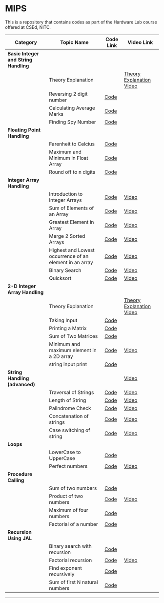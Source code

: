 # MIPS
This is a repository that contains codes as part of the Hardware Lab course offered at CSEd, NITC.


| **Category** | **Topic Name** | **Code Link** | **Video Link** |
|--------------|----------------|---------------|----------------|
| **Basic Integer and String Handling** | |   |
|  | Theory Explanation |  | [Theory Explanation Video](https://youtu.be/R5UB4CnZo7Y) |
|  | Reversing 2 digit number | [Code](https://github.com/hwlab-csed/MIPS-Codes/blob/main/Intro%20to%20MIPS/Integers%20and%20Strings_q1.asm) |  |
|  | Calculating Average Marks | [Code](https://github.com/hwlab-csed/MIPS-Codes/blob/main/Intro%20to%20MIPS/Integers%20and%20Strings_q2.asm) |  |
|  | Finding Spy Number | [Code](https://github.com/hwlab-csed/MIPS-Codes/blob/main/Intro%20to%20MIPS/Integers%20and%20Strings_q3.asm) |  |
| **Floating Point Handling** | | |  |
|  | Farenheit to Celcius | [Code](https://github.com/hwlabnitc/MIPS-Codes/blob/main/Floating%20point/Q1.asm) |  |
|  | Maximum and Minimum in Float Array | [Code](https://github.com/hwlabnitc/MIPS-Codes/blob/main/Floating%20point/Q2.asm) |  |
|  | Round off to n digits | [Code](https://github.com/hwlabnitc/MIPS-Codes/blob/main/Floating%20point/Q3.asm) |  |
| **Integer Array Handling** | | |  |
|  | Introduction to Integer Arrays | [Code](https://github.com/hwlab-csed/MIPS-Codes/blob/main/Integer%20arrays/MIPS_Integer%20Arrays_Sample%20Codes_1.asm) | [Video](https://youtu.be/tvaMA7D_cjo) |
|  | Sum of Elements of an Array | [Code](https://github.com/hwlab-csed/MIPS-Codes/blob/main/Integer%20arrays/MIPS_Integer%20Arrays_Practice%20Codes_1.asm) | [Video](https://youtu.be/oYBOHah18Pw) |
|  | Greatest Element in Array | [Code](https://github.com/hwlab-csed/MIPS-Codes/blob/main/Integer%20arrays/MIPS_Integer%20Arrays_Practice%20Codes_2.asm) | [Video](https://youtu.be/xc4gQB3S2dg) |
|  | Merge 2 Sorted Arrays | [Code](https://github.com/hwlab-csed/MIPS-Codes/blob/main/Integer%20Arrays%20Advanced/Integer_Array_Advanced_Practice_Q1_Merging_Two_Sorted_Arrays.asm) | [Video](https://youtu.be/IqFx7i-GqPI) |
|  | Highest and Lowest occurrence of an element in an array | [Code](https://github.com/hwlab-csed/MIPS-Codes/blob/main/Integer%20Arrays%20Advanced/Integer_Array_Advanced_Practice_Q2_Highest_Lowest_Frequency.asm) | [Video](https://youtu.be/1tUfRNTi1t4) |
|  | Binary Search | [Code](https://github.com/hwlab-csed/MIPS-Codes/blob/main/Integer%20Arrays%20Advanced/Integer_Array_Advanced_Practice_Q3_BinarySearch.asm) | [Video](https://youtu.be/lKo10ZWYlDc) |
|  | Quicksort | [Code](https://github.com/hwlab-csed/MIPS-Codes/blob/main/Integer%20Arrays%20Advanced/Integer_Array_Advanced_Practice_Q4_QuickSort.asm) | [Video](https://youtu.be/ywtvFJw4HQQ) |
| **2-D Integer Array Handling** | | |  |
|  | Theory Explanation |  | [Theory Explanation Video](https://youtu.be/SHl3shv24jc) |
|  | Taking Input | [Code](https://github.com/hwlab-csed/MIPS-Codes/blob/main/Two%20Dimensional%20Arrays/Two_Dimensional_Arrays_Sample_Q1_Taking_Input_For_Matrix.asm) |  |
|  | Printing a Matrix | [Code](https://github.com/hwlab-csed/MIPS-Codes/blob/main/Two%20Dimensional%20Arrays/Two_Dimensional_Arrays_Sample_Q2_Printing_Matrix.asm) |  |
|  | Sum of Two Matrices | [Code](https://github.com/hwlabnitc/MIPS-Codes/blob/main/Two%20Dimensional%20Arrays/Two_Dimensional_Arrays_Practice_Q1_sum_of_two_matrices.asm) |  |
|  | Minimum and maximum element in a 2D array | [Code](https://github.com/hwlabnitc/MIPS-Codes/blob/main/Two%20Dimensional%20Arrays/2D-Array_find_min_max_element) | [Video](https://www.youtube.com/watch?v=8uh3Xrm0FYk&list=PLJGMNIXnU1SLUNfqTxjIEp-oW4wWtr5Mc&index=3) |
|  | string input print | [Code](https://github.com/hwlabnitc/MIPS-Codes/blob/main/Two%20Dimensional%20Arrays/2D-Array_find_min_max_element) |  |
| **String Handling (advanced)** | | | [Video](https://youtu.be/R5UB4CnZo7Y) |
|  | Traversal of Strings | [Code](https://github.com/hwlab-csed/MIPS-Codes/blob/main/Strings%20Advanced/MIPS_Strings%20Advanced_Sample%20Codes_1.asm) | [Video](https://youtu.be/HiqgMrXHeyQ) |
|  | Length of String | [Code](https://github.com/hwlabnitc/MIPS-Codes/blob/main/Strings%20Advanced/MIPS_Strings_Advanced_Practice_Q1.asm) | [Video](https://youtu.be/GWlaAK4VdWo) |
|  | Palindrome Check | [Code](https://github.com/hwlabnitc/MIPS-Codes/blob/main/Strings%20Advanced/MIPS_Strings_Advanced_Practice_Q2.asm) | [Video](https://youtu.be/7mD-2DHDjEc) |
|  | Concatenation of strings | [Code](https://github.com/hwlabnitc/MIPS-Codes/blob/main/Strings%20Advanced/MIPS_Strings_Advanced_Practice_Q3.asm) | [Video](https://youtu.be/SDeHKgsCJE8) |
|  | Case switching of string | [Code]() | [Video](https://youtu.be/113-GzConi0?si=lzV6hS73lVOix9Lu) |
| **Loops** | | |  |
|  | LowerCase to UpperCase | [Code](https://github.com/hwlabnitc/MIPS-Codes/blob/main/Loops/lower%20to%20uppercase.asm) |  |
|  | Perfect numbers | [Code]() | [Video](https://youtu.be/OGR3OVWvYhc?si=1d4v7sZ8F_NfqUGJ) |  
| **Procedure Calling** | | |  |
|  | Sum of two numbers | [Code](https://github.com/hwlabnitc/MIPS-Codes/blob/main/Procedure%20Calling/Sum%20of%202%20numbers%20Q1.asm) |  |  
|  | Product of two numbers | [Code](https://github.com/hwlabnitc/MIPS-Codes/blob/main/Procedure%20Calling/Product%20of%20two%20numbers%20Q2.asm) | [Video](https://youtu.be/7E7uyIC0oTw?si=9Q69iTm_x7MJe6Ul) |  
|  | Maximum of four numbers | [Code](https://github.com/hwlabnitc/MIPS-Codes/blob/main/Procedure%20Calling/Max%20of%204%20numbers%20with%20function%20calling%20Q3.asm) |  |  
|  | Factorial of a number | [Code](https://github.com/hwlabnitc/MIPS-Codes/blob/main/Procedure%20Calling/Calculate%20factorial%20iteratively%20Q4.asm) |  |
| **Recursion Using JAL** | | |  |
|  | Binary search with recursion  | [Code](https://github.com/hwlabnitc/MIPS-Codes/blob/main/Recursion%20Using%20JAL/Binary%20search%20with%20recursion%20Q4.asm) |  |  
|  | Factorial recursion | [Code](https://github.com/hwlabnitc/MIPS-Codes/blob/main/Recursion%20Using%20JAL/Factorial%20recursion%20Q3.asm) | [Video](https://youtu.be/sJ55rgXjq2U?si=leQ5dD0YZz_jID_N) |  
|  | Find exponent recursively | [Code](https://github.com/hwlabnitc/MIPS-Codes/blob/main/Recursion%20Using%20JAL/Find%20exponent%20recursively%20Q2.asm) |  |  
|  | Sum of first N natural numbers | [Code](https://github.com/hwlabnitc/MIPS-Codes/blob/main/Recursion%20Using%20JAL/Sum%20of%20first%20N%20natural%20numbers%20recursively%20Q1.asm) |  |

---
